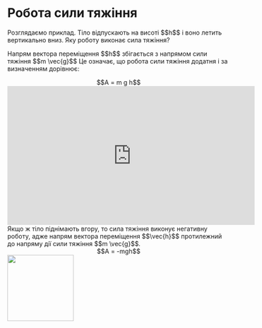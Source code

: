 # Робота сили тяжiння

<div class="space">Розглядаємо приклад. Тiло вiдпускають на висотi $$h$$ i воно летить вертикально вниз. Яку роботу виконає сила тяжiння?</div>

<div class="space"><p class="p3">Напрям вектора перемiщення $$h$$ збігається з напрямом сили тяжiння $$m \vec{g}$$ Це означає, що робота сили тяжiння додатня i за визначенням дорiвнює:</p></div>

<div class="space" align="center">$$A = m g h$$</div>

<div class="space"><div class="fluidMedia">
<iframe width="560" height="315" src="https://www.youtube.com/embed/oFiJszVYsMo" frameborder="0" allowfullscreen></iframe>
</div>
<div class="popup">
</div></div>

<div class="space">Якщо ж тiло пiднiмають вгору, то сила тяжiння виконує негативну роботу, адже напрям вектора перемiщення $$\vec{h}$$ протилежний до напряму дiї сили тяжiння $$m \vec{g}$$.</div>

<div class="space" align="center">$$A = -mgh$$</div>

<img class="image" width="150"  src="https://rawgit.com/chudaol/ed-era-book-physics/master/images/chapter_7/7.png">